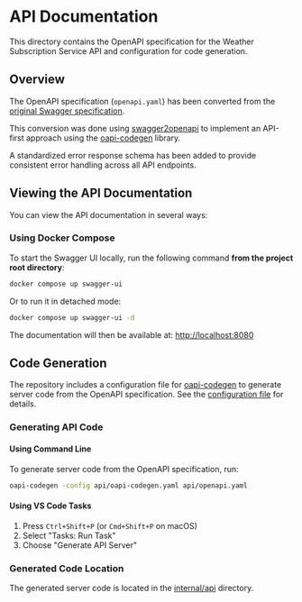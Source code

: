 # API Documentation

This directory contains the OpenAPI specification for the Weather Subscription Service API and configuration for code generation.

## Overview

The OpenAPI specification (`openapi.yaml`) has been converted from the [original Swagger specification](https://github.com/mykhailo-hrynko/se-school-5/blob/c05946703852b277e9d6dcb63ffd06fd1e06da5f/swagger.yaml).

This conversion was done using [swagger2openapi](https://www.npmjs.com/package/swagger2openapi) to implement an API-first approach using the [oapi-codegen](https://github.com/oapi-codegen/oapi-codegen) library.

A standardized error response schema has been added to provide consistent error handling across all API endpoints.

## Viewing the API Documentation

You can view the API documentation in several ways:

### Using Docker Compose

To start the Swagger UI locally, run the following command **from the project root directory**:

```bash
docker compose up swagger-ui
```

Or to run it in detached mode:

```bash
docker compose up swagger-ui -d
```

The documentation will then be available at: [http://localhost:8080](http://localhost:8080)

## Code Generation

The repository includes a configuration file for [oapi-codegen](https://github.com/oapi-codegen/oapi-codegen) to generate server code from the OpenAPI specification. See the [configuration file](oapi-codegen.yaml) for details.

### Generating API Code

#### Using Command Line

To generate server code from the OpenAPI specification, run:

```bash
oapi-codegen -config api/oapi-codegen.yaml api/openapi.yaml
```

#### Using VS Code Tasks

1. Press `Ctrl+Shift+P` (or `Cmd+Shift+P` on macOS)
2. Select "Tasks: Run Task"
3. Choose "Generate API Server"

### Generated Code Location

The generated server code is located in the [internal/api](../internal/http/api) directory. 